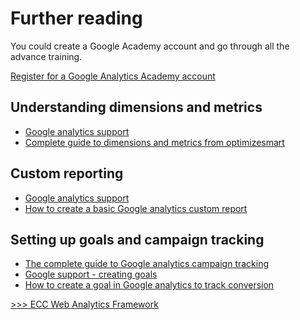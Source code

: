 Further reading
===============

You could create a Google Academy account and go through all the advance training.

[Register for a Google Analytics Academy account](https://analytics.google.com/analytics/academy/course/6)

Understanding dimensions and metrics
------------------------------------

*   [Google analytics support](https://support.google.com/analytics/answer/1033861?hl=en)
*   [Complete guide to dimensions and metrics from optimizesmart](https://www.optimizesmart.com/complete-guide-to-dimensions-and-metrics-in-google-analytics/)

Custom reporting
----------------

*   [Google analytics support](https://support.google.com/analytics/answer/1151300?hl=en)
*   [How to create a basic Google analytics custom report](https://blog.hubspot.com/marketing/create-google-analytics-custom-report-ht)

Setting up goals and campaign tracking
--------------------------------------

*   [The complete guide to Google analytics campaign tracking](https://www.digitalmarketer.com/google-analytics-campaign-tracking/)
*   [Google support - creating goals](https://support.google.com/analytics/answer/1032415?hl=en)
*   [How to create a goal in Google analytics to track conversion](https://www.monsterinsights.com/how-to-create-a-goal-in-google-analytics-to-track-conversions/)

[\>>> ECC Web Analytics Framework](/google-analytics-guide/ecc-web-analytics-framework/)